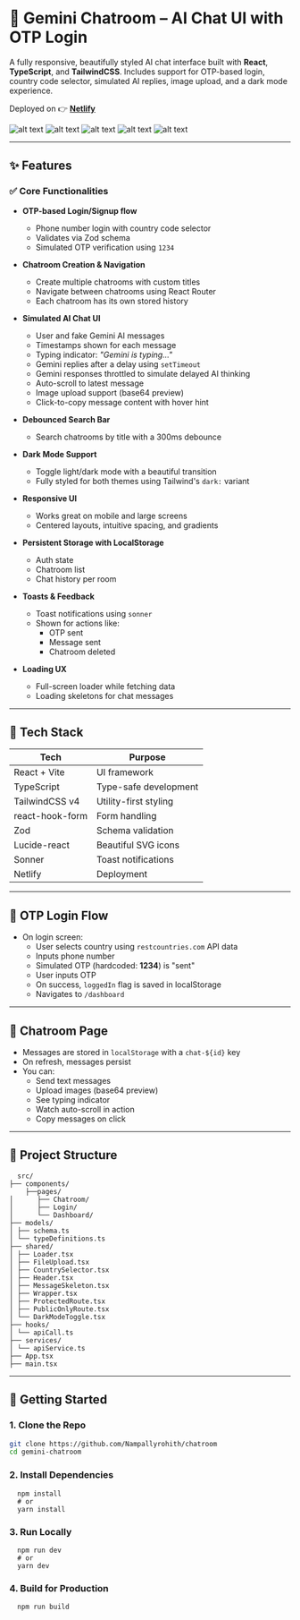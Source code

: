 # 🌟 Gemini Chatroom – AI Chat UI with OTP Login

A fully responsive, beautifully styled AI chat interface built with **React**, **TypeScript**, and **TailwindCSS**. Includes support for OTP-based login, country code selector, simulated AI replies, image upload, and a dark mode experience.

Deployed on 👉 **[Netlify](https://gemini-chatroom.netlify.app)**

![alt text](src/assets/screenshorts/image-1.png)
![alt text](src/assets/screenshorts/image-2.png)
![alt text](src/assets/screenshorts/image-3.png)
![alt text](src/assets/screenshorts/image-4.png)
![alt text](src/assets/screenshorts/image-5.png)

---

## ✨ Features

### ✅ Core Functionalities

- **OTP-based Login/Signup flow**

  - Phone number login with country code selector
  - Validates via Zod schema
  - Simulated OTP verification using `1234`

- **Chatroom Creation & Navigation**

  - Create multiple chatrooms with custom titles
  - Navigate between chatrooms using React Router
  - Each chatroom has its own stored history

- **Simulated AI Chat UI**

  - User and fake Gemini AI messages
  - Timestamps shown for each message
  - Typing indicator: _"Gemini is typing..."_
  - Gemini replies after a delay using `setTimeout`
  - Gemini responses throttled to simulate delayed AI thinking
  - Auto-scroll to latest message
  - Image upload support (base64 preview)
  - Click-to-copy message content with hover hint

- **Debounced Search Bar**

  - Search chatrooms by title with a 300ms debounce

- **Dark Mode Support**

  - Toggle light/dark mode with a beautiful transition
  - Fully styled for both themes using Tailwind's `dark:` variant

- **Responsive UI**

  - Works great on mobile and large screens
  - Centered layouts, intuitive spacing, and gradients

- **Persistent Storage with LocalStorage**

  - Auth state
  - Chatroom list
  - Chat history per room

- **Toasts & Feedback**

  - Toast notifications using `sonner`
  - Shown for actions like:
    - OTP sent
    - Message sent
    - Chatroom deleted

- **Loading UX**
  - Full-screen loader while fetching data
  - Loading skeletons for chat messages

---

## 🧱 Tech Stack

| Tech            | Purpose               |
| --------------- | --------------------- |
| React + Vite    | UI framework          |
| TypeScript      | Type-safe development |
| TailwindCSS v4  | Utility-first styling |
| react-hook-form | Form handling         |
| Zod             | Schema validation     |
| Lucide-react    | Beautiful SVG icons   |
| Sonner          | Toast notifications   |
| Netlify         | Deployment            |

---

## 🔐 OTP Login Flow

- On login screen:
  - User selects country using `restcountries.com` API data
  - Inputs phone number
  - Simulated OTP (hardcoded: **1234**) is "sent"
  - User inputs OTP
  - On success, `loggedIn` flag is saved in localStorage
  - Navigates to `/dashboard`

---

## 💬 Chatroom Page

- Messages are stored in `localStorage` with a `chat-${id}` key
- On refresh, messages persist
- You can:
  - Send text messages
  - Upload images (base64 preview)
  - See typing indicator
  - Watch auto-scroll in action
  - Copy messages on click

---

## 📂 Project Structure

      src/
    ├── components/
        ├──pages/
    │      ├── Chatroom/
    │      ├── Login/
    │      └── Dashboard/
    ├── models/
    │ ├── schema.ts
    │ └── typeDefinitions.ts
    ├── shared/
    │ ├── Loader.tsx
    │ ├── FileUpload.tsx
    │ ├── CountrySelector.tsx
    │ ├── Header.tsx
    │ ├── MessageSkeleton.tsx
    │ ├── Wrapper.tsx
    │ ├── ProtectedRoute.tsx
    │ ├── PublicOnlyRoute.tsx
    │ └── DarkModeToggle.tsx
    ├── hooks/
    │ └── apiCall.ts
    ├── services/
    │ └── apiService.ts
    ├── App.tsx
    ├── main.tsx

---

## 🚀 Getting Started

### 1. Clone the Repo

```bash
git clone https://github.com/Nampallyrohith/chatroom
cd gemini-chatroom
```

### 2. Install Dependencies

```
  npm install
  # or
  yarn install

```

### 3. Run Locally

```
  npm run dev
  # or
  yarn dev
```

### 4. Build for Production

```
  npm run build
```
